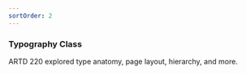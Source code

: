 ```yaml
---
sortOrder: 2
---
```


### Typography Class

ARTD 220 explored type anatomy, page layout, hierarchy, and more.

<image-row>
  <nuxt-img preset='default' src='/typography/made-by-humans.jpg'></nuxt-img>
  <nuxt-img preset='default' src='/typography/twenty-seventh-letter.jpg'></nuxt-img>
</image-row>

<image-row>
  <nuxt-img preset='sm' src='/typography/anatomy/1.png'></nuxt-img>
  <nuxt-img preset='sm' src='/typography/anatomy/2.png'></nuxt-img>
  <nuxt-img preset='sm' src='/typography/anatomy/3.png'></nuxt-img>
  <nuxt-img preset='sm' src='/typography/anatomy/4.png'></nuxt-img>
  <nuxt-img preset='sm' src='/typography/anatomy/5.png'></nuxt-img>
</image-row>

<image-row>
  <nuxt-img preset='sm' src='/typography/anatomy/6.png'></nuxt-img>
  <nuxt-img preset='sm' src='/typography/anatomy/7.png'></nuxt-img>
  <nuxt-img preset='sm' src='/typography/anatomy/8.png'></nuxt-img>
  <nuxt-img preset='sm' src='/typography/anatomy/9.png'></nuxt-img>
  <nuxt-img preset='sm' src='/typography/anatomy/10.png'></nuxt-img>
</image-row>